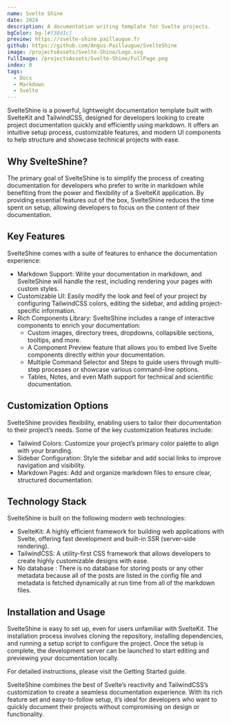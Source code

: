 ```yaml
---
name: Svelte Shine
date: 2024
description: A documentation writing template for Svelte projects.
bgColor: bg-[#f38d1c]
preview: https://svelte-shine.paillaugue.fr
github: https://github.com/Angus-Paillaugue/SvelteShine
image: /projectsAssets/Svelte-Shine/Logo.svg
fullImage: /projectsAssets/Svelte-Shine/FullPage.png
index: 0
tags:
  - Docs
  - Markdown
  - Svelte
---
```


SvelteShine is a powerful, lightweight documentation template built with SvelteKit and TailwindCSS, designed for developers looking to create project documentation quickly and efficiently using markdown. It offers an intuitive setup process, customizable features, and modern UI components to help structure and showcase technical projects with ease.


## Why SvelteShine?

The primary goal of SvelteShine is to simplify the process of creating documentation for developers who prefer to write in markdown while benefiting from the power and flexibility of a SvelteKit application. By providing essential features out of the box, SvelteShine reduces the time spent on setup, allowing developers to focus on the content of their documentation.


## Key Features

SvelteShine comes with a suite of features to enhance the documentation experience:

 - Markdown Support: Write your documentation in markdown, and SvelteShine will handle the rest, including rendering your pages with custom styles.
 - Customizable UI: Easily modify the look and feel of your project by configuring TailwindCSS colors, editing the sidebar, and adding project-specific information.
 - Rich Components Library: SvelteShine includes a range of interactive components to enrich your documentation:
   - Custom images, directory trees, dropdowns, collapsible sections, tooltips, and more.
   - A Component Preview feature that allows you to embed live Svelte components directly within your documentation.
   - Multiple Command Selector and Steps to guide users through multi-step processes or showcase various command-line options.
   - Tables, Notes, and even Math support for technical and scientific documentation.


## Customization Options

SvelteShine provides flexibility, enabling users to tailor their documentation to their project’s needs. Some of the key customization features include:
 - Tailwind Colors: Customize your project’s primary color palette to align with your branding.
 - Sidebar Configuration: Style the sidebar and add social links to improve navigation and visibility.
 - Markdown Pages: Add and organize markdown files to ensure clear, structured documentation.


## Technology Stack

SvelteShine is built on the following modern web technologies:
 - SvelteKit: A highly efficient framework for building web applications with Svelte, offering fast development and built-in SSR (server-side rendering).
 - TailwindCSS: A utility-first CSS framework that allows developers to create highly customizable designs with ease.
 - No database : There is no database for storing posts or any other metadata because all of the posts are listed in the config file and metadata is fetched dynamically at run time from all of the markdown files.

## Installation and Usage

SvelteShine is easy to set up, even for users unfamiliar with SvelteKit. The installation process involves cloning the repository, installing dependencies, and running a setup script to configure the project. Once the setup is complete, the development server can be launched to start editing and previewing your documentation locally.

For detailed instructions, please visit the Getting Started guide.

SvelteShine combines the best of Svelte’s reactivity and TailwindCSS’s customization to create a seamless documentation experience. With its rich feature set and easy-to-follow setup, it’s ideal for developers who want to quickly document their projects without compromising on design or functionality.
